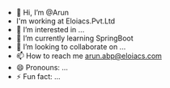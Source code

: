 - 👋 Hi, I’m @Arun
- I'm working at Eloiacs.Pvt.Ltd
- 👀 I’m interested in ...
- 🌱 I’m currently learning SpringBoot
- 💞️ I’m looking to collaborate on ...
- 📫 How to reach me arun.abp@eloiacs.com
- 😄 Pronouns: ...
- ⚡ Fun fact: ...

<!---
ArunEloiacs/ArunEloiacs is a ✨ special ✨ repository because its `README.md` (this file) appears on your GitHub profile.
You can click the Preview link to take a look at your changes.
--->
